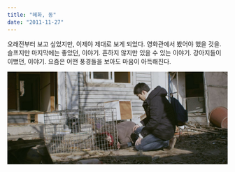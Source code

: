 ```yaml
---
title: "혜화, 동"
date: "2011-11-27"
---
```


오래전부터 보고 싶었지만, 이제야 제대로 보게 되었다. 영화관에서 봤어야 했을 것을. 슬프지만 마지막에는 좋았던, 이야기. 흔하지 않지만 있을 수 있는 이야기. 강아지들이 이뻤던, 이야기. 요즘은 어떤 풍경들을 보아도 마음이 아득해진다. 

![](/photo/movie/2011-11-27-혜화,_동.jpg)